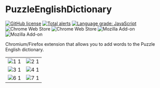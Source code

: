 # PuzzleEnglishDictionary
[![GitHub license](https://img.shields.io/github/license/rodewitsch/PuzzleEnglishDictionary)](https://github.com/rodewitsch/PuzzleEnglishDictionary/blob/master/LICENSE)
[![Total alerts](https://img.shields.io/lgtm/alerts/g/rodewitsch/PuzzleEnglishDictionary.svg?logo=lgtm&logoWidth=18)](https://lgtm.com/projects/g/rodewitsch/PuzzleEnglishDictionary/alerts/)
[![Language grade: JavaScript](https://img.shields.io/lgtm/grade/javascript/g/rodewitsch/PuzzleEnglishDictionary.svg?logo=lgtm&logoWidth=18)](https://lgtm.com/projects/g/rodewitsch/PuzzleEnglishDictionary/context:javascript)
![Chrome Web Store](https://img.shields.io/chrome-web-store/users/gjaleekpebchkichhnhjollkhhkhpcgp?label=chrome%20web%20store%20users)
![Chrome Web Store](https://img.shields.io/chrome-web-store/rating/gjaleekpebchkichhnhjollkhhkhpcgp?label=chrome%20web%20store%20rating)
![Mozilla Add-on](https://img.shields.io/amo/users/puzzle-english-dict-unofficial?label=firefox%20%20users)
![Mozilla Add-on](https://img.shields.io/amo/rating/puzzle-english-dict-unofficial?label=firefox%20%20rating)

Chromium/Firefox extension that allows you to add words to the Puzzle English dictionary.

|   |  |
| ------------- | ------------- |
| ![1 1](https://user-images.githubusercontent.com/16050840/95647206-38f82e00-0ad6-11eb-8f1c-821773ae0109.jpg)  | ![2 1](https://user-images.githubusercontent.com/16050840/95647207-3f86a580-0ad6-11eb-9c09-ad21207fa9f0.jpg) |
| ![3 1](https://user-images.githubusercontent.com/16050840/95647210-431a2c80-0ad6-11eb-89c0-0dac474259ad.jpg)  | ![4 1](https://user-images.githubusercontent.com/16050840/95647212-46adb380-0ad6-11eb-8992-54249674cddd.jpg)  |
| ![6 1](https://user-images.githubusercontent.com/16050840/95647216-4d3c2b00-0ad6-11eb-8f7c-c3463c380aaf.jpg) | ![7 1](https://user-images.githubusercontent.com/16050840/95647217-50cfb200-0ad6-11eb-88df-b70759a7fa04.jpg)  |
